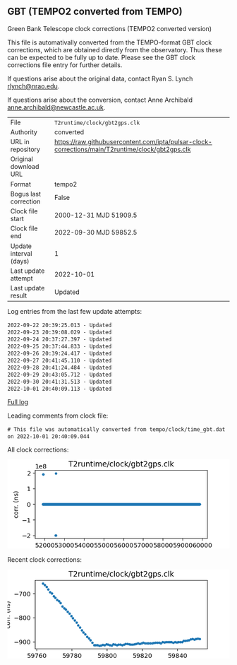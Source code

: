 
## GBT (TEMPO2 converted from TEMPO)

Green Bank Telescope clock corrections (TEMPO2 converted version)

This file is automativally converted from the TEMPO-format GBT
clock corrections, which are obtained directly from the observatory.
Thus these can be expected to be fully up to date. Please see the
GBT clock corrections file entry for further details.

If questions arise about the original data, contact Ryan S. Lynch
<rlynch@nrao.edu>.

If questions arise about the conversion, contact Anne Archibald
<anne.archibald@newcastle.ac.uk>.

|     |     |
|:--- |:--- |
| File | `T2runtime/clock/gbt2gps.clk` |
| Authority | converted |
| URL in repository | <https://raw.githubusercontent.com/ipta/pulsar-clock-corrections/main/T2runtime/clock/gbt2gps.clk> |
| Original download URL | <None> |
| Format | tempo2 |
| Bogus last correction | False |
| Clock file start | 2000-12-31 MJD 51909.5 |
| Clock file end | 2022-09-30 MJD 59852.5 |
| Update interval (days) | 1 |
| Last update attempt | 2022-10-01 |
| Last update result | Updated |

Log entries from the last few update attempts:
```
2022-09-22 20:39:25.013 - Updated
2022-09-23 20:39:08.029 - Updated
2022-09-24 20:37:27.397 - Updated
2022-09-25 20:37:44.833 - Updated
2022-09-26 20:39:24.417 - Updated
2022-09-27 20:41:45.110 - Updated
2022-09-28 20:41:24.484 - Updated
2022-09-29 20:43:05.712 - Updated
2022-09-30 20:41:31.513 - Updated
2022-10-01 20:40:09.113 - Updated
```
[Full log](https://raw.githubusercontent.com/ipta/pulsar-clock-corrections/main/log/T2runtime/clock/gbt2gps.clk.log)

Leading comments from clock file:

    # This file was automatically converted from tempo/clock/time_gbt.dat on 2022-10-01 20:40:09.044



All clock corrections:

![plot of all clock corrections](gbt2gps.clk.png "All corrections")

Recent clock corrections:

![plot of recent clock corrections](gbt2gps.clk.short.png "Recent corrections")

